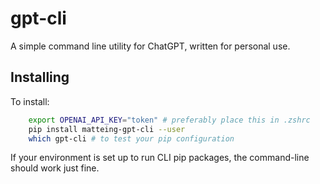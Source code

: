 # gpt-cli

A simple command line utility for ChatGPT, written for personal use.

## Installing

To install:

```bash
    export OPENAI_API_KEY="token" # preferably place this in .zshrc
    pip install matteing-gpt-cli --user
    which gpt-cli # to test your pip configuration
```

If your environment is set up to run CLI pip packages, the command-line should work just fine.
